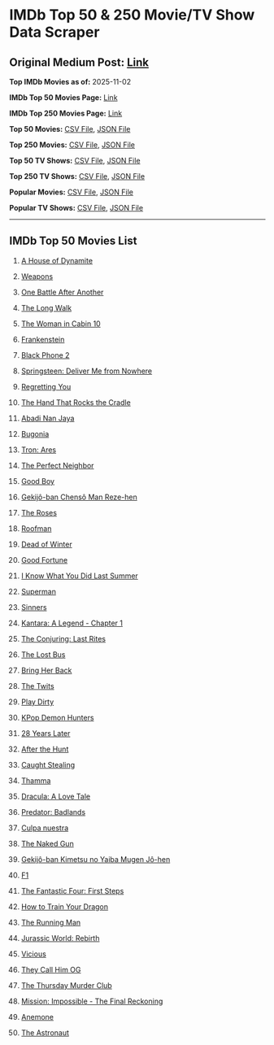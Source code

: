 # IMDb Top 50 & 250 Movie/TV Show Data Scraper

## Original Medium Post: [Link](https://medium.com/@nishantsahoo/which-movie-should-i-watch-5c83a3c0f5b1)

**Top IMDb Movies as of:** 2025-11-02

**IMDb Top 50 Movies Page:** [Link](https://www.imdb.com/search/title/?title_type=feature&release_date=2025-01-01,2025-12-31)

**IMDb Top 250 Movies Page:** [Link](https://www.imdb.com/chart/top/)

**Top 50 Movies:** [CSV File](/data/top50/movies.csv), [JSON File](/data/top50/movies.json)

**Top 250 Movies:** [CSV File](/data/top250/movies.csv), [JSON File](/data/top250/movies.json)

**Top 50 TV Shows:** [CSV File](/data/top50/shows.csv), [JSON File](/data/top50/shows.json)

**Top 250 TV Shows:** [CSV File](/data/top250/shows.csv), [JSON File](/data/top250/shows.json)

**Popular Movies:** [CSV File](/data/popular/movies.csv), [JSON File](/data/popular/movies.json)

**Popular TV Shows:** [CSV File](/data/popular/shows.csv), [JSON File](/data/popular/shows.json)

---

## IMDb Top 50 Movies List

1. [A House of Dynamite](https://www.imdb.com/title/tt32376165/)

2. [Weapons](https://www.imdb.com/title/tt26581740/)

3. [One Battle After Another](https://www.imdb.com/title/tt30144839/)

4. [The Long Walk](https://www.imdb.com/title/tt10374610/)

5. [The Woman in Cabin 10](https://www.imdb.com/title/tt7130300/)

6. [Frankenstein](https://www.imdb.com/title/tt1312221/)

7. [Black Phone 2](https://www.imdb.com/title/tt29644189/)

8. [Springsteen: Deliver Me from Nowhere](https://www.imdb.com/title/tt31923069/)

9. [Regretting You](https://www.imdb.com/title/tt33088452/)

10. [The Hand That Rocks the Cradle](https://www.imdb.com/title/tt33502160/)

11. [Abadi Nan Jaya](https://www.imdb.com/title/tt32643830/)

12. [Bugonia](https://www.imdb.com/title/tt12300742/)

13. [Tron: Ares](https://www.imdb.com/title/tt6604188/)

14. [The Perfect Neighbor](https://www.imdb.com/title/tt34962891/)

15. [Good Boy](https://www.imdb.com/title/tt35521922/)

16. [Gekijô-ban Chensô Man Reze-hen](https://www.imdb.com/title/tt30472557/)

17. [The Roses](https://www.imdb.com/title/tt31973693/)

18. [Roofman](https://www.imdb.com/title/tt4627382/)

19. [Dead of Winter](https://www.imdb.com/title/tt7574556/)

20. [Good Fortune](https://www.imdb.com/title/tt27543578/)

21. [I Know What You Did Last Summer](https://www.imdb.com/title/tt4045450/)

22. [Superman](https://www.imdb.com/title/tt5950044/)

23. [Sinners](https://www.imdb.com/title/tt31193180/)

24. [Kantara: A Legend - Chapter 1](https://www.imdb.com/title/tt26439764/)

25. [The Conjuring: Last Rites](https://www.imdb.com/title/tt22898462/)

26. [The Lost Bus](https://www.imdb.com/title/tt21103218/)

27. [Bring Her Back](https://www.imdb.com/title/tt32246771/)

28. [The Twits](https://www.imdb.com/title/tt0498396/)

29. [Play Dirty](https://www.imdb.com/title/tt18392014/)

30. [KPop Demon Hunters](https://www.imdb.com/title/tt14205554/)

31. [28 Years Later](https://www.imdb.com/title/tt10548174/)

32. [After the Hunt](https://www.imdb.com/title/tt32159989/)

33. [Caught Stealing](https://www.imdb.com/title/tt1493274/)

34. [Thamma](https://www.imdb.com/title/tt28102562/)

35. [Dracula: A Love Tale](https://www.imdb.com/title/tt31434030/)

36. [Predator: Badlands](https://www.imdb.com/title/tt31227572/)

37. [Culpa nuestra](https://www.imdb.com/title/tt33311244/)

38. [The Naked Gun](https://www.imdb.com/title/tt3402138/)

39. [Gekijô-ban Kimetsu no Yaiba Mugen Jô-hen](https://www.imdb.com/title/tt32820897/)

40. [F1](https://www.imdb.com/title/tt16311594/)

41. [The Fantastic Four: First Steps](https://www.imdb.com/title/tt10676052/)

42. [How to Train Your Dragon](https://www.imdb.com/title/tt26743210/)

43. [The Running Man](https://www.imdb.com/title/tt14107334/)

44. [Jurassic World: Rebirth](https://www.imdb.com/title/tt31036941/)

45. [Vicious](https://www.imdb.com/title/tt31511689/)

46. [They Call Him OG](https://www.imdb.com/title/tt24060892/)

47. [The Thursday Murder Club](https://www.imdb.com/title/tt12001534/)

48. [Mission: Impossible - The Final Reckoning](https://www.imdb.com/title/tt9603208/)

49. [Anemone](https://www.imdb.com/title/tt33549447/)

50. [The Astronaut](https://www.imdb.com/title/tt13964560/)
